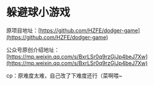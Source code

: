 # 躲避球小游戏

原项目地址：[https://github.com/HZFE/dodger-game](https://github.com/HZFE/dodger-game)

公众号原创介绍地址：[https://mp.weixin.qq.com/s/BxrLSr0q9rzGjJp4beJ7Xw](https://mp.weixin.qq.com/s/BxrLSr0q9rzGjJp4beJ7Xw)

cp：原难度太难，自己改了下难度还行（菜啊喂~
